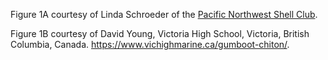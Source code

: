 Figure 1A courtesy of Linda Schroeder of the [Pacific Northwest Shell Club](http://www.bily.com/pnwsc/web-content/Northwest-Shells.html).

Figure 1B courtesy of David Young, Victoria High School, Victoria, British Columbia, Canada. https://www.vichighmarine.ca/gumboot-chiton/.
